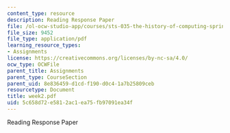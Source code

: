 ```yaml
---
content_type: resource
description: Reading Response Paper
file: /ol-ocw-studio-app/courses/sts-035-the-history-of-computing-spring-2004/5c658d72e5812ac1ea75fb97091ea34f_week2.pdf
file_size: 9452
file_type: application/pdf
learning_resource_types:
- Assignments
license: https://creativecommons.org/licenses/by-nc-sa/4.0/
ocw_type: OCWFile
parent_title: Assignments
parent_type: CourseSection
parent_uid: 8e836459-d1cd-f190-d0c4-1a7b25809ceb
resourcetype: Document
title: week2.pdf
uid: 5c658d72-e581-2ac1-ea75-fb97091ea34f
---
```

Reading Response Paper
